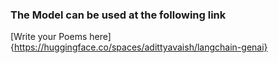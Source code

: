 ### The Model can be used at the following link
[Write your Poems here] {https://huggingface.co/spaces/adittyavaish/langchain-genai}
